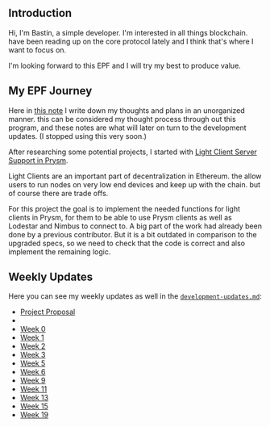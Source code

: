 ## Introduction

Hi, I'm Bastin, a simple developer. I'm interested in all things blockchain. have been reading up on the core protocol lately and I think that's where I want to focus on.

I'm looking forward to this EPF and I will try my best to produce value.

## My EPF Journey

Here in [this note](https://hackmd.io/@Bastin/r1oxkeNVR) I write down my thoughts and plans in an unorganized manner. this can be considered my thought process through out this program, and these notes are what will later on turn to the development updates. (I stopped using this very soon.)

After researching some potential projects, I started with [Light Client Server Support in Prysm](https://github.com/eth-protocol-fellows/cohort-five/blob/main/projects/project-ideas.md#prysm-light-client-support).

Light Clients are an important part of decentralization in Ethereum. the allow users to run nodes on very low end devices and keep up with the chain. but of course there are trade offs.

For this project the goal is to implement the needed functions for light clients in Prysm, for them to be able to use Prysm clients as well as Lodestar and Nimbus to connect to. A big part of the work had already been done by a previous contributor. But it is a bit outdated in comparison to the upgraded specs, so we need to check that the code is correct and also implement the remaining logic.

## Weekly Updates

Here you can see my weekly updates as well in the [`development-updates.md`](https://github.com/eth-protocol-fellows/cohort-five/blob/main/development-updates.md):

- [Project Proposal](https://github.com/eth-protocol-fellows/cohort-five/blob/main/projects/light-client-support-in-prysm.md)
-
- [Week 0](https://hackmd.io/@Bastin/HJ6hOLQHC)
- [Week 1](https://hackmd.io/@Bastin/HyM3AmnrA)
- [Week 2](https://hackmd.io/@Bastin/H1JgDZLU0)
- [Week 3](https://hackmd.io/@Bastin/By8UVwlPA)
- [Week 5](https://hackmd.io/@Bastin/HyqHfO9OR)
- [Week 6](https://hackmd.io/@Bastin/Hke55_9dR)
- [Week 9](https://hackmd.io/@Bastin/B1Ja58D9C)
- [Week 11](https://hackmd.io/@Bastin/SyNqyCdoA)
- [Week 13](https://hackmd.io/@Bastin/S1n5EXoh0)
- [Week 15](https://hackmd.io/@Bastin/r1WiyPnp0)
- [Week 19](https://hackmd.io/@Bastin/rysfAn-xJx)
